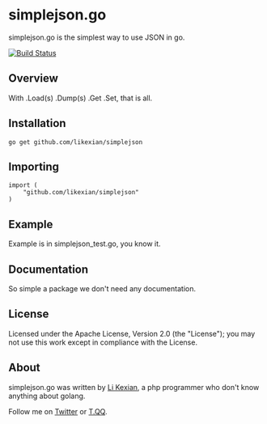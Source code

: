 # simplejson.go

simplejson.go is the simplest way to use JSON in go.

[![Build Status](https://secure.travis-ci.org/likexian/simplejson.png)](https://secure.travis-ci.org/likexian/simplejson)

## Overview

With .Load(s) .Dump(s) .Get .Set, that is all.

## Installation

    go get github.com/likexian/simplejson

## Importing

    import (
        "github.com/likexian/simplejson"
    )

## Example

Example is in simplejson_test.go, you know it.

## Documentation

So simple a package we don't need any documentation.

## License

Licensed under the Apache License, Version 2.0 (the "License"); you may not use this work except in compliance with the License. 

## About

simplejson.go was written by [Li Kexian](http://www.zhetenga.com/), a php programmer who don't know anything about golang.

Follow me on [Twitter](http://www.twitter.com/likexian) or [T.QQ](http://t.qq.com/likexian).

